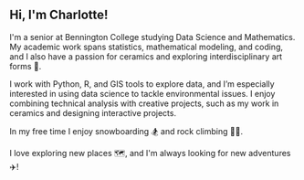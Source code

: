 ## Hi, I'm Charlotte!
I'm a senior at Bennington College studying Data Science and Mathematics. My academic work spans statistics, mathematical modeling, and coding, and I also have a passion for ceramics and exploring interdisciplinary art forms 🎨.

I work with Python, R, and GIS tools to explore data, and I’m especially interested in using data science to tackle environmental issues. I enjoy combining technical analysis with creative projects, such as my work in ceramics and designing interactive projects.

In my free time I enjoy snowboarding 🏂 and rock climbing 🧗‍♀️.

I love exploring new places 🗺️, and I'm always looking for new adventures ✈️!
